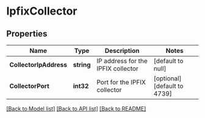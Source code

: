 # IpfixCollector

## Properties
Name | Type | Description | Notes
------------ | ------------- | ------------- | -------------
**CollectorIpAddress** | **string** | IP address for the IPFIX collector | [default to null]
**CollectorPort** | **int32** | Port for the IPFIX collector | [optional] [default to 4739]

[[Back to Model list]](../README.md#documentation-for-models) [[Back to API list]](../README.md#documentation-for-api-endpoints) [[Back to README]](../README.md)

